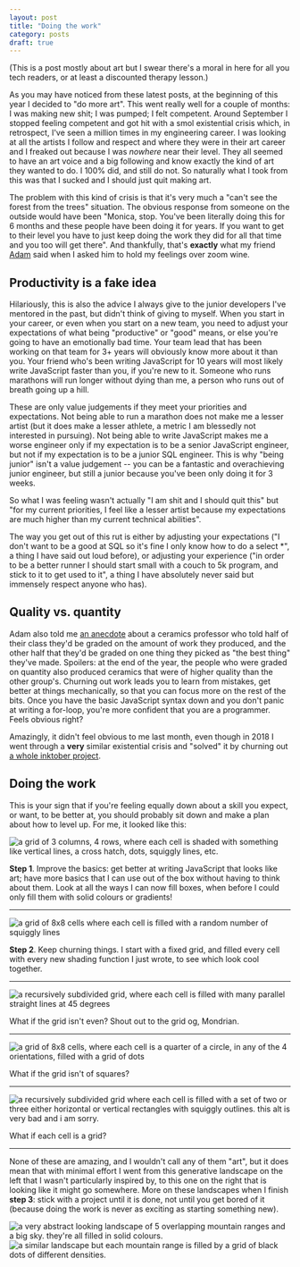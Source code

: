 ```yaml
---
layout: post
title: "Doing the work"
category: posts
draft: true
---
```

<link type="text/css" rel="stylesheet" href="/css/floatie-bits.css">

(This is a post mostly about art but I swear there's a moral in here for all you tech readers, or at least
a discounted therapy lesson.)

As you may have noticed from these latest posts, at the beginning of this year I decided to "do more art". This went really well for a couple of months: I was making new shit; I was pumped; I felt competent. Around September I stopped feeling competent and got hit with a smol existential crisis which, in retrospect, I've seen a million times in my engineering career. I was looking at all the artists I follow and respect and where they were in their art career and I freaked out because I was *nowhere* near their level. They all seemed to have an art voice and a big following and know exactly the kind of art they wanted to do. I 100% did, and still do not. So naturally what I took from this was that I sucked and I should just quit making art.

The problem with this kind of crisis is that it's very much a "can't see the forest from the trees" situation. The obvious response from someone on the outside would have been "Monica, stop. You've been literally doing this for 6 months and these people have been doing it for years. If you want to get to their level you have to just keep doing the work they did for all that time and you too will get there". And thankfully, that's **exactly** what my friend [Adam](https://twitter.com/mrmrs_) said when I asked him to hold my feelings over zoom wine.

## Productivity is a fake idea
Hilariously, this is also the advice I always give to the junior developers I've mentored in the past, but didn't think of giving to myself. When you start in your career, or even when you start on a new team, you need to adjust your expectations of what being "productive" or "good" means, or else you're going to have an emotionally bad time. Your team lead that has been working on that team for 3+ years will obviously know more about it than you. Your friend who's been writing JavaScript for 10 years will most likely write JavaScript faster than you, if you're new to it. Someone who runs marathons will run longer without dying than me, a person who runs out of breath going up a hill. 

These are only value judgements if they meet your priorities and expectations. Not being able to run a marathon does not make me a lesser artist (but it does make a lesser athlete, a metric I am blessedly not interested in pursuing). Not being able to write JavaScript makes me a worse engineer only if my expectation is to be a senior JavaScript engineer, but not if my expectation is to be a junior SQL engineer. This is why "being junior" isn't a value judgement -- you can be a fantastic and overachieving junior engineer, but still a junior because you've been only doing it for 3 weeks.

So what I was feeling wasn't actually "I am shit and I should quit this" but "for my current priorities, I feel like a lesser artist because my expectations are much higher than my current technical abilities".

The way you get out of this rut is either by adjusting your expectations ("I don't want to be a good at SQL so it's fine I only know how to do a select *", a thing I have said out loud before), or adjusting your experience ("in order to be a better runner I should start small with a couch to 5k program, and stick to it to get used to it", a thing I have absolutely never said but immensely respect anyone who has).

## Quality vs. quantity
Adam also told me [an anecdote](https://austinkleon.com/2020/12/10/quantity-leads-to-quality-the-origin-of-a-parable/) about a ceramics professor who told half of their class they'd be graded on the amount of work they produced, and the other half that they'd be graded on one thing they picked as "the best thing" they've made. Spoilers: at the end of the year, the people who were graded on quantity also produced ceramics that were of higher quality than the other group's. Churning out work leads you to learn from mistakes, get better at things mechanically, so that you can focus more on the rest of the bits. Once you have the basic JavaScript syntax down and you don't panic at writing a for-loop, you're more confident that you are a programmer. Feels obvious right?

Amazingly, it didn't feel obvious to me last month, even though in 2018 I went through a **very** similar existential crisis and "solved" it by churning out [a whole inktober project](/posts/inktober/).

## Doing the work
This is your sign that if you're feeling equally down about a skill you expect, or want, to be better at, you should probably sit down and make a plan about how to level up. For me, it looked like this:

<div class="floatie-bit">
  <img alt="a grid of 3 columns, 4 rows, where each cell is shaded with something like vertical lines, a cross hatch, dots, squiggly lines, etc." src="/images/2021-11/plotter.webp">
  <p><b>Step 1</b>. Improve the basics: get better at writing JavaScript that looks like art; have more basics that I can use out of the box without having to think about them. Look at all the ways I can now fill boxes, when before I could only fill them with solid colours or gradients!</p>
</div>
<hr>

<div class="floatie-bit">
  <img alt="a grid of 8x8 cells where each cell is filled with a random number of squiggly lines" src="/images/2021-11/1.webp">
  <p><b>Step 2</b>. Keep churning things. I start with a fixed grid, and filled every cell with every new shading function I just wrote, to see which look cool together.</p>
</div>
<hr>

<div class="floatie-bit">
  <img alt="a recursively subdivided grid, where each cell is filled with many parallel straight lines at 45 degrees" src="/images/2021-11/2.webp">
  <p>What if the grid isn't even? Shout out to the grid og, Mondrian.</p>
</div>
<hr>

<div class="floatie-bit">
  <img alt="a grid of 8x8 cells, where each cell is a quarter of a circle, in any of the 4 orientations, filled with a grid of dots" src="/images/2021-11/3.webp">
  <p>What if the grid isn't of squares?</p>
</div>
<hr>

<div class="floatie-bit">
  <img alt="a recursively subdivided grid where each cell is filled with a set of two or three either horizontal or vertical rectangles with squiggly outlines. this alt is very bad and i am sorry." src="/images/2021-11/4.webp">
  <p>What if each cell is a grid?</p>
</div>
<hr>

None of these are amazing, and I wouldn't call any of them "art", but it does mean that with minimal effort I went from this generative landscape on the left that I wasn't particularly inspired by, to this one on the right that is looking like it might go somewhere. More on these landscapes when I finish **step 3**: stick with a project until it is done, not until you get bored of it (because doing the work is never as exciting as starting something new).
<div class="floatie-bit">
  <img alt="a very abstract looking landscape of 5 overlapping mountain ranges and a big sky. they're all filled in solid colours." src="/images/2021-11/land1.webp">
  <img alt="a similar landscape but each mountain range is filled by a grid of black dots of different densities." src="/images/2021-11/land2.webp">
</div>

